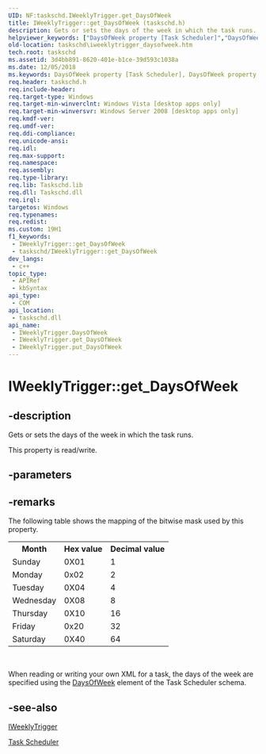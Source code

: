 ```yaml
---
UID: NF:taskschd.IWeeklyTrigger.get_DaysOfWeek
title: IWeeklyTrigger::get_DaysOfWeek (taskschd.h)
description: Gets or sets the days of the week in which the task runs. (Get)
helpviewer_keywords: ["DaysOfWeek property [Task Scheduler]","DaysOfWeek property [Task Scheduler]","IWeeklyTrigger interface","IWeeklyTrigger interface [Task Scheduler]","DaysOfWeek property","IWeeklyTrigger.DaysOfWeek","IWeeklyTrigger.get_DaysOfWeek","IWeeklyTrigger::DaysOfWeek","IWeeklyTrigger::get_DaysOfWeek","IWeeklyTrigger::put_DaysOfWeek","get_DaysOfWeek","taskschd.iweeklytrigger_daysofweek","taskschd/IWeeklyTrigger::DaysOfWeek","taskschd/IWeeklyTrigger::get_DaysOfWeek","taskschd/IWeeklyTrigger::put_DaysOfWeek"]
old-location: taskschd\iweeklytrigger_daysofweek.htm
tech.root: taskschd
ms.assetid: 3d4bb891-8620-401e-b1ce-39d593c1038a
ms.date: 12/05/2018
ms.keywords: DaysOfWeek property [Task Scheduler], DaysOfWeek property [Task Scheduler],IWeeklyTrigger interface, IWeeklyTrigger interface [Task Scheduler],DaysOfWeek property, IWeeklyTrigger.DaysOfWeek, IWeeklyTrigger.get_DaysOfWeek, IWeeklyTrigger::DaysOfWeek, IWeeklyTrigger::get_DaysOfWeek, IWeeklyTrigger::put_DaysOfWeek, get_DaysOfWeek, taskschd.iweeklytrigger_daysofweek, taskschd/IWeeklyTrigger::DaysOfWeek, taskschd/IWeeklyTrigger::get_DaysOfWeek, taskschd/IWeeklyTrigger::put_DaysOfWeek
req.header: taskschd.h
req.include-header: 
req.target-type: Windows
req.target-min-winverclnt: Windows Vista [desktop apps only]
req.target-min-winversvr: Windows Server 2008 [desktop apps only]
req.kmdf-ver: 
req.umdf-ver: 
req.ddi-compliance: 
req.unicode-ansi: 
req.idl: 
req.max-support: 
req.namespace: 
req.assembly: 
req.type-library: 
req.lib: Taskschd.lib
req.dll: Taskschd.dll
req.irql: 
targetos: Windows
req.typenames: 
req.redist: 
ms.custom: 19H1
f1_keywords:
 - IWeeklyTrigger::get_DaysOfWeek
 - taskschd/IWeeklyTrigger::get_DaysOfWeek
dev_langs:
 - c++
topic_type:
 - APIRef
 - kbSyntax
api_type:
 - COM
api_location:
 - taskschd.dll
api_name:
 - IWeeklyTrigger.DaysOfWeek
 - IWeeklyTrigger.get_DaysOfWeek
 - IWeeklyTrigger.put_DaysOfWeek
---
```


# IWeeklyTrigger::get_DaysOfWeek


## -description

Gets or sets the days of the week in which the task runs.

This property is read/write.

## -parameters

## -remarks

The following table shows the mapping of the bitwise mask used by this property.<table>
<tr>
<th>Month</th>
<th>Hex value</th>
<th>Decimal value</th>
</tr>
<tr>
<td>Sunday</td>
<td>0X01</td>
<td>1</td>
</tr>
<tr>
<td>Monday</td>
<td>0x02</td>
<td>2</td>
</tr>
<tr>
<td>Tuesday</td>
<td>0X04</td>
<td>4</td>
</tr>
<tr>
<td>Wednesday</td>
<td>0X08</td>
<td>8</td>
</tr>
<tr>
<td>Thursday</td>
<td>0X10</td>
<td>16</td>
</tr>
<tr>
<td>Friday</td>
<td>0x20</td>
<td>32</td>
</tr>
<tr>
<td>Saturday</td>
<td>0X40</td>
<td>64</td>
</tr>
</table>
 



When reading or writing your own XML for a task, the days of the week are specified using the <a href="/windows/desktop/TaskSchd/taskschedulerschema-daysofweek-weeklyscheduletype-element">DaysOfWeek</a> element of the Task Scheduler schema.

## -see-also

<a href="/windows/desktop/api/taskschd/nn-taskschd-iweeklytrigger">IWeeklyTrigger</a>



<a href="/windows/desktop/TaskSchd/task-scheduler-start-page">Task Scheduler</a>
